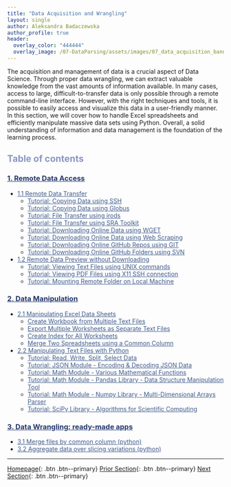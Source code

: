 ```yaml
---
title: "Data Acquisition and Wrangling"
layout: single
author: Aleksandra Badaczewska
author_profile: true
header:
  overlay_color: "444444"
  overlay_image: /07-DataParsing/assets/images/07_data_acquisition_banner.png
---
```


The acquisition and management of data is a crucial aspect of Data Science. Through proper data wrangling, we can extract valuable knowledge from the vast amounts of information available. In many cases, access to large, difficult-to-transfer data is only possible through a remote command-line interface. However, with the right techniques and tools, it is possible to easily access and visualize this data in a user-friendly manner. In this section, we will cover how to handle Excel spreadsheets and efficiently manipulate massive data sets using Python. Overall, a solid understanding of information and data management is the foundation of the learning process.


## <span style="color: #8997c1;">Table of contents</span>

### **<a href="01-FILE-ACCESS/01-remote-data-access" style="color: #24376b;">1. Remote Data Access</a>**
* <a href="01-FILE-ACCESS/02-0-remote-data-transfer" style="color: #3f5a8a;">1.1 Remote Data Transfer</a>
  * <a href="01-FILE-ACCESS/02-1-tutorial-copy-ssh" style="color: #3f5a8a;">Tutorial: Copying Data using SSH</a>
  * <a href="01-FILE-ACCESS/02-2-tutorial-copy-globus" style="color: #3f5a8a;">Tutorial: Copying Data using Globus</a>
  * <a href="01-FILE-ACCESS/02-3-tutorial-transfer-irods" style="color: #3f5a8a;">Tutorial: File Transfer using irods</a>
  * <a href="01-FILE-ACCESS/02-4-tutorial-transfer-sra" style="color: #3f5a8a;">Tutorial: File Transfer using SRA Toolkit</a>
  * <a href="01-FILE-ACCESS/02-5-tutorial-download-wget" style="color: #3f5a8a;">Tutorial: Downloading Online Data using WGET</a>
  * <a href="01-FILE-ACCESS/02-6-tutorial-download-web-scraping" style="color: #3f5a8a;">Tutorial: Downloading Online Data using Web Scraping</a>
  * <a href="01-FILE-ACCESS/02-7-tutorial-download-github-repos-git" style="color: #3f5a8a;">Tutorial: Downloading Online GitHub Repos using GIT</a>
  * <a href="01-FILE-ACCESS/02-8-tutorial-download-github-folders-svn" style="color: #3f5a8a;">Tutorial: Downloading Online GitHub Folders using SVN</a>
* <a href="01-FILE-ACCESS/03-0-remote-data-preview" style="color: #3f5a8a;">1.2 Remote Data Preview without Downloading</a>
  * <a href="01-FILE-ACCESS/03-1-tutorial-view-text-files-unix" style="color: #3f5a8a;">Tutorial: Viewing Text Files using UNIX commands</a>
  * <a href="01-FILE-ACCESS/03-2-tutorial-view-pdf-files-x11" style="color: #3f5a8a;">Tutorial: Viewing PDF Files using X11 SSH connection </a>
  * <a href="01-FILE-ACCESS/03-3-tutorial-mount-remote-folder" style="color: #3f5a8a;">Tutorial: Mounting Remote Folder on Local Machine</a>

### **<a href="02-DATA-MANIPULATION/01-data-manipulation" style="color: #24376b;">2. Data Manipulation</a>**
* <a href="02-DATA-MANIPULATION/01-EXCEL/01-manipulate-excel-sheets" style="color: #3f5a8a;">2.1 Manipulating Excel Data Sheets</a>
  * <a href="02-DATA-MANIPULATION/01-EXCEL/02-tutorial-create-workbook-from-multiple-files" style="color: #3f5a8a;">Create Workbook from Multiple Text Files</a>
  * <a href="02-DATA-MANIPULATION/01-EXCEL/03-tutorial-export-multiple-worksheets" style="color: #3f5a8a;">Export Multiple Worksheets as Separate Text Files</a>
  * <a href="02-DATA-MANIPULATION/01-EXCEL/04-tutorial-create-index-for-all-worksheets" style="color: #3f5a8a;">Create Index for All Worksheets</a>
  * <a href="02-DATA-MANIPULATION/01-EXCEL/05-tutorial-merge-spreadsheets-by-column" style="color: #3f5a8a;">Merge Two Spreadsheets using a Common Column</a>
* <a href="02-DATA-MANIPULATION/02-PYTHON/01-manipulate-data-with-python" style="color: #3f5a8a;">2.2 Manipulating Text Files with Python</a>
  * <a href="02-DATA-MANIPULATION/02-PYTHON/02-tutorial-read-write-split-select-data" style="color: #3f5a8a;">Tutorial: Read, Write, Split, Select Data</a>
  * <a href="02-DATA-MANIPULATION/02-PYTHON/03-tutorial-python-manage-data-json-string" style="color: #3f5a8a;">Tutorial: JSON Module - Encoding & Decoding JSON Data</a>
  * <a href="02-DATA-MANIPULATION/02-PYTHON/04-tutorial-python-round-abs-data-math-module" style="color: #3f5a8a;">Tutorial: Math Module - Various Mathematical Functions</a>
  * <a href="02-DATA-MANIPULATION/02-PYTHON/05-tutorial-python-data-manipulation-pandas" style="color: #3f5a8a;">Tutorial: Math Module - Pandas Library - Data Structure Manipulation Tool</a>
  * <a href="02-DATA-MANIPULATION/02-PYTHON/06-tutorial-python-array-manipulation-numpy" style="color: #3f5a8a;">Tutorial: Math Module - Numpy Library - Multi-Dimensional Arrays Parser</a>
  * <a href="02-DATA-MANIPULATION/02-PYTHON/07-tutorial-python-apply-statistics-scipy" style="color: #3f5a8a;">Tutorial: SciPy Library - Algorithms for Scientific Computing</a>

### **<a href="03-DATA-WRANGLING-APPS/00-data-wrangling-apps" style="color: #24376b;">3. Data Wrangling: ready-made apps</a>**
  * <a href="03-DATA-WRANGLING-APPS/01-merge-data-py" style="color: #3f5a8a;">3.1 Merge files by common column (python)</a>
  * <a href="03-DATA-WRANGLING-APPS/02-slice-or-bin-data-py" style="color: #3f5a8a;">3.2 Aggregate data over slicing variations (python)</a>


---

[Homepage](../index.md){: .btn  .btn--primary}
[Prior Section](../06-IntroToHPC/00-IntroToHPC-LandingPage){: .btn  .btn--primary}
[Next Section](../08-DataVisualization/00-DataVisualization-LandingPage){: .btn  .btn--primary}
